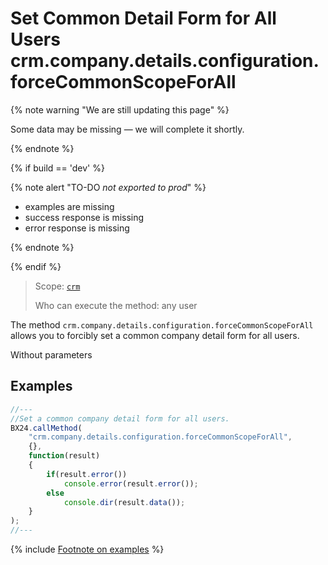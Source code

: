 # Set Common Detail Form for All Users crm.company.details.configuration.forceCommonScopeForAll

{% note warning "We are still updating this page" %}

Some data may be missing — we will complete it shortly.

{% endnote %}

{% if build == 'dev' %}

{% note alert "TO-DO _not exported to prod_" %}

- examples are missing
- success response is missing
- error response is missing

{% endnote %}

{% endif %}

> Scope: [`crm`](../../../scopes/permissions.md)
>
> Who can execute the method: any user

The method `crm.company.details.configuration.forceCommonScopeForAll` allows you to forcibly set a common company detail form for all users.

Without parameters

## Examples

```js
//---
//Set a common company detail form for all users.
BX24.callMethod(
    "crm.company.details.configuration.forceCommonScopeForAll",
    {},
    function(result)
    {
        if(result.error())
            console.error(result.error());
        else
            console.dir(result.data());
    }
);
//---
```

{% include [Footnote on examples](../../../../_includes/examples.md) %}